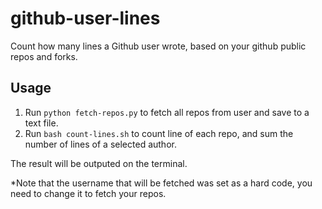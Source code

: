 # github-user-lines
Count how many lines a Github user wrote, based on your github public repos and forks.

## Usage

1. Run `python fetch-repos.py` to fetch all repos from user and save to a text file.
2. Run `bash count-lines.sh` to count line of each repo, and sum the number of lines of a selected author.

The result will be outputed on the terminal.

*Note that the username that will be fetched was set as a hard code, you need to change it to fetch your repos.

